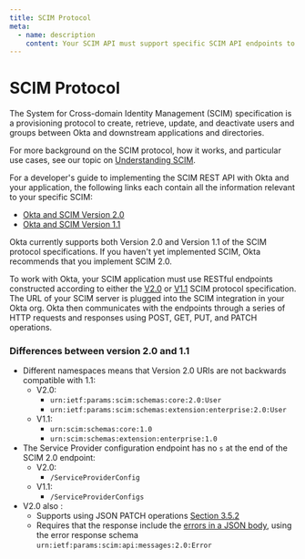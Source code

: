 ```yaml
---
title: SCIM Protocol
meta:
  - name: description
    content: Your SCIM API must support specific SCIM API endpoints to work with Okta. Those endpoints and their explanations are detailed here.
---
```


# SCIM Protocol

The System for Cross-domain Identity Management (SCIM) specification is a provisioning protocol to create, retrieve, update, and deactivate users and groups between Okta and downstream applications and directories.

For more background on the SCIM protocol, how it works, and particular use cases, see our topic on [Understanding SCIM](/docs/concepts/scim/).

For a developer's guide to implementing the SCIM REST API with Okta and your application, the following links each contain all the information relevant to your specific SCIM:

* [Okta and SCIM Version 2.0](/docs/reference/scim/scim-20/)
* [Okta and SCIM Version 1.1](/docs/reference/scim/scim-11/)

Okta currently supports both Version 2.0 and Version 1.1 of the SCIM protocol specifications. If you haven't yet implemented SCIM, Okta recommends that you implement SCIM 2.0.

To work with Okta, your SCIM application must use RESTful endpoints constructed according to either the [V2.0](https://tools.ietf.org/html/rfc7644) or [V1.1](https://scim.cloud/specs/draft-scim-api-01.html) SCIM protocol specification. The URL of your SCIM server is plugged into the SCIM integration in your Okta org. Okta then communicates with the endpoints through a series of HTTP requests and responses using POST, GET, PUT, and PATCH operations.

### Differences between version 2.0 and 1.1

* Different namespaces means that Version 2.0 URIs are not backwards compatible with 1.1:
  * V2.0:
    * `urn:ietf:params:scim:schemas:core:2.0:User`
    * `urn:ietf:params:scim:schemas:extension:enterprise:2.0:User`
  * V1.1:
    * `urn:scim:schemas:core:1.0`
    * `urn:scim:schemas:extension:enterprise:1.0`
* The Service Provider configuration endpoint has no `s` at the end of the SCIM 2.0 endpoint:
  * V2.0:
    * `/ServiceProviderConfig`
  * V1.1:
    * `/ServiceProviderConfigs`
* V2.0 also :
  * Supports using JSON PATCH operations [Section 3.5.2](https://tools.ietf.org/html/rfc7644#section-3.5.2)
  * Requires that the response include the [errors in a JSON body](https://tools.ietf.org/html/rfc7644#section-3.12), using the error response schema `urn:ietf:params:scim:api:messages:2.0:Error`
